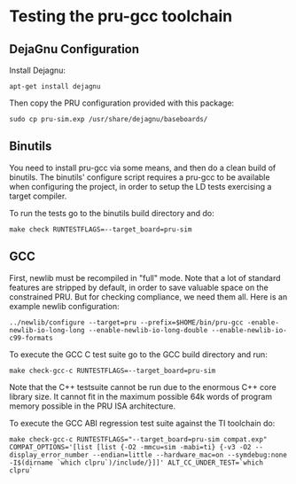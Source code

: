 # Testing the pru-gcc toolchain

##  DejaGnu Configuration
Install Dejagnu:

	apt-get install dejagnu

Then copy the PRU configuration provided with this package:

	sudo cp pru-sim.exp /usr/share/dejagnu/baseboards/


## Binutils
You need to install pru-gcc via some means, and then do a clean build of binutils. The binutils' configure script requires a pru-gcc to be available when configuring the project, in order to setup the LD tests exercising a target compiler.

To run the tests go to the binutils build directory and do:

	make check RUNTESTFLAGS=--target_board=pru-sim

## GCC
First, newlib must be recompiled in "full" mode. Note that a lot of standard features are stripped by default, in order to save valuable space on the constrained PRU. But for checking compliance, we need them all. Here is an example newlib configuration:

	../newlib/configure --target=pru --prefix=$HOME/bin/pru-gcc -enable-newlib-io-long-long --enable-newlib-io-long-double --enable-newlib-io-c99-formats

To execute the GCC C test suite go to the GCC build directory and run:

	make check-gcc-c RUNTESTFLAGS=--target_board=pru-sim

Note that the C++ testsuite cannot be run due to the enormous C++ core library size. It cannot fit in the maximum possible 64k words of program memory possible in the PRU ISA architecture.

To execute the GCC ABI regression test suite against the TI toolchain do:

	make check-gcc-c RUNTESTFLAGS="--target_board=pru-sim compat.exp" COMPAT_OPTIONS='[list [list {-O2 -mmcu=sim -mabi=ti} {-v3 -O2 --display_error_number --endian=little --hardware_mac=on --symdebug:none -I$(dirname `which clpru`)/include/}]]' ALT_CC_UNDER_TEST=`which clpru`
